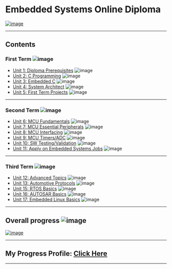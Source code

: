 # Embedded Systems Online Diploma

[![image](https://github.com/darshme7/embedded_systems_online_diploma/blob/main/websitesnap.PNG)](https://www.learn-in-depth.com/online-diploma/darshme7%40gmail.com)

---

## Contents

### First Term ![image](https://progress-bar.dev/100/?title=Done)

- [Unit 1: Diploma Prerequisites](https://github.com/darshme7/embedded_systems_online_diploma) ![image](https://progress-bar.dev/100/?title=No_Assignments&color=bababa)
- [Unit 2: C Programming](Unit_2_C_Programming) ![image](https://progress-bar.dev/100/)
- [Unit 3: Embedded C](Unit_3_Embedded_C) ![image](https://progress-bar.dev/100/)
- [Unit 4: System Architect](Unit_4_System_Architecture) ![image](https://progress-bar.dev/100/)
- [Unit 5: First Term Projects](Unit_5_First_Term_Projects) ![image](https://progress-bar.dev/100/)

---

### Second Term ![image](https://progress-bar.dev/100/?title=Done&color=ff00ff)

- [Unit 6: MCU Fundamentals](Unit_6_MCU_Fundamentals) ![image](https://progress-bar.dev/100/)
- [Unit 7: MCU Essential Peripherals](Unit_7_MCU_Essential_Peripherals) ![image](https://progress-bar.dev/100/)
- [Unit 8: MCU Interfacing](Unit_8_MCU_Interfacing) ![image](https://progress-bar.dev/100/)
- [Unit 9: MCU Timers/ADC](Unit_9_MCU_Timer_%26_ADC) ![image](https://progress-bar.dev/100/)
- [Unit 10: SW Testing/Validation](Unit_10_SW_Testing_Validation) ![image](https://progress-bar.dev/100/)
- [Unit 11: Apply on Embedded Systems Jobs](https://github.com/darshme7/embedded_systems_online_diploma) ![image](https://progress-bar.dev/100/?title=Exams&color=bababa)

---

### Third Term ![image](https://progress-bar.dev/0/?title=Start_Soon&color=ff0000)

- [Unit 12: Advanced Topics](https://github.com/darshme7/embedded_systems_online_diploma) ![image](https://progress-bar.dev/0/)
- [Unit 13: Automotive Protocols](https://github.com/darshme7/embedded_systems_online_diploma) ![image](https://progress-bar.dev/0/)
- [Unit 15: RTOS Basics](https://github.com/darshme7/embedded_systems_online_diploma) ![image](https://progress-bar.dev/0/)
- [Unit 16: AUTOSAR Basics](https://github.com/darshme7/embedded_systems_online_diploma) ![image](https://progress-bar.dev/0/)
- [Unit 17: Embedded Linux Basics](https://github.com/darshme7/embedded_systems_online_diploma) ![image](https://progress-bar.dev/0/)

---

## Overall progress ![image](https://progress-bar.dev/2/?scale=3&title=Terms&suffix=&width=230&color=aa00ff)

[![image](https://github.com/darshme7/embedded_systems_online_diploma/blob/main/certificate.PNG)](https://www.learn-in-depth.com/online-diploma/darshme7%40gmail.com)

---

## My Progress Profile: [Click Here](https://www.learn-in-depth.com/online-diploma/darshme7%40gmail.com)

---
